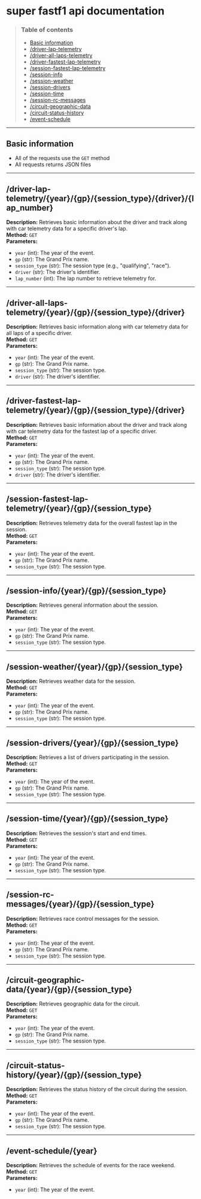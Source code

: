 # super fastf1 api documentation

> ### Table of contents
> * [Basic information](#basic-information)
> * [/driver-lap-telemetry](#driver-lap-telemetry)
> * [/driver-all-laps-telemetry](#driver-all-laps-telemetry)
> * [/driver-fastest-lap-telemetry](#driver-fastest-lap-telemetry)
> * [/session-fastest-lap-telemetry](#session-fastest-lap-telemetry)
> * [/session-info](#session-info)
> * [/session-weather](#session-weather)
> * [/session-drivers](#session-drivers)
> * [/session-time](#session-time)
> * [/session-rc-messages](#session-rc-messages)
> * [/circuit-geographic-data](#circuit-geographic-data)
> * [/circuit-status-history](#circuit-status-history)
> * [/event-schedule](#event-schedule)

---
## Basic information

* All of the requests use the `GET` method
* All requests returns JSON files

---

## /driver-lap-telemetry/{year}/{gp}/{session_type}/{driver}/{lap_number}
**Description:** Retrieves basic information about the driver and track along with car telemetry data for a specific driver's lap.  
**Method:** `GET`  
**Parameters:**
- `year` (int): The year of the event.
- `gp` (str): The Grand Prix name.
- `session_type` (str): The session type (e.g., "qualifying", "race").
- `driver` (str): The driver's identifier.
- `lap_number` (int): The lap number to retrieve telemetry for.


---

## /driver-all-laps-telemetry/{year}/{gp}/{session_type}/{driver}
**Description:** Retrieves basic information along with car telemetry data for all laps of a specific driver.  
**Method:** `GET`  
**Parameters:**
- `year` (int): The year of the event.
- `gp` (str): The Grand Prix name.
- `session_type` (str): The session type.
- `driver` (str): The driver's identifier.

---

## /driver-fastest-lap-telemetry/{year}/{gp}/{session_type}/{driver}
**Description:** Retrieves basic information about the driver and track along with car telemetry data for the fastest lap of a specific driver.  
**Method:** `GET`  
**Parameters:**
- `year` (int): The year of the event.
- `gp` (str): The Grand Prix name.
- `session_type` (str): The session type.
- `driver` (str): The driver's identifier.

---

## /session-fastest-lap-telemetry/{year}/{gp}/{session_type}
**Description:** Retrieves telemetry data for the overall fastest lap in the session.  
**Method:** `GET`  
**Parameters:**
- `year` (int): The year of the event.
- `gp` (str): The Grand Prix name.
- `session_type` (str): The session type.

---

## /session-info/{year}/{gp}/{session_type}
**Description:** Retrieves general information about the session.  
**Method:** `GET`  
**Parameters:**
- `year` (int): The year of the event.
- `gp` (str): The Grand Prix name.
- `session_type` (str): The session type.

---

## /session-weather/{year}/{gp}/{session_type}
**Description:** Retrieves weather data for the session.  
**Method:** `GET`  
**Parameters:**
- `year` (int): The year of the event.
- `gp` (str): The Grand Prix name.
- `session_type` (str): The session type.

---

## /session-drivers/{year}/{gp}/{session_type}
**Description:** Retrieves a list of drivers participating in the session.  
**Method:** `GET`  
**Parameters:**
- `year` (int): The year of the event.
- `gp` (str): The Grand Prix name.
- `session_type` (str): The session type.

---

## /session-time/{year}/{gp}/{session_type}
**Description:** Retrieves the session's start and end times.  
**Method:** `GET`  
**Parameters:**
- `year` (int): The year of the event.
- `gp` (str): The Grand Prix name.
- `session_type` (str): The session type.

---

## /session-rc-messages/{year}/{gp}/{session_type}
**Description:** Retrieves race control messages for the session.  
**Method:** `GET`  
**Parameters:**
- `year` (int): The year of the event.
- `gp` (str): The Grand Prix name.
- `session_type` (str): The session type.

---

## /circuit-geographic-data/{year}/{gp}/{session_type}
**Description:** Retrieves geographic data for the circuit.  
**Method:** `GET`  
**Parameters:**
- `year` (int): The year of the event.
- `gp` (str): The Grand Prix name.
- `session_type` (str): The session type.

---

## /circuit-status-history/{year}/{gp}/{session_type}
**Description:** Retrieves the status history of the circuit during the session.  
**Method:** `GET`  
**Parameters:**
- `year` (int): The year of the event.
- `gp` (str): The Grand Prix name.
- `session_type` (str): The session type.

---

## /event-schedule/{year}
**Description:** Retrieves the schedule of events for the race weekend.  
**Method:** `GET`  
**Parameters:**
- `year` (int): The year of the event.